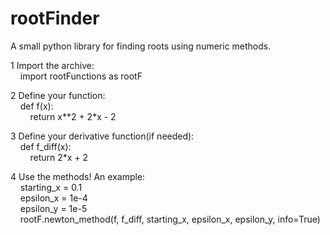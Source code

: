 # rootFinder<br />
A small python library for finding roots using numeric methods.

1 Import the archive:<br />
&nbsp;&nbsp;&nbsp;&nbsp;import rootFunctions as rootF<br />
  
2 Define your function:<br />
&nbsp;&nbsp;&nbsp;&nbsp;def f(x):<br />
&nbsp;&nbsp;&nbsp;&nbsp;&nbsp;&nbsp;&nbsp;&nbsp;return x**2 + 2*x - 2
    
3 Define your derivative function(if needed):<br />
&nbsp;&nbsp;&nbsp;&nbsp;def f_diff(x):<br />
&nbsp;&nbsp;&nbsp;&nbsp;&nbsp;&nbsp;&nbsp;&nbsp;return 2*x + 2<br />

4 Use the methods! An example:<br />
&nbsp;&nbsp;&nbsp;&nbsp;starting_x = 0.1<br />
&nbsp;&nbsp;&nbsp;&nbsp;epsilon_x = 1e-4<br />
&nbsp;&nbsp;&nbsp;&nbsp;epsilon_y = 1e-5<br />
&nbsp;&nbsp;&nbsp;&nbsp;rootF.newton_method(f, f_diff, starting_x, epsilon_x, epsilon_y, info=True)
  
